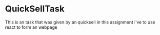 # QuickSellTask
This is an task that was given by an quicksell in this assignment i've to use react to form an webpage 
